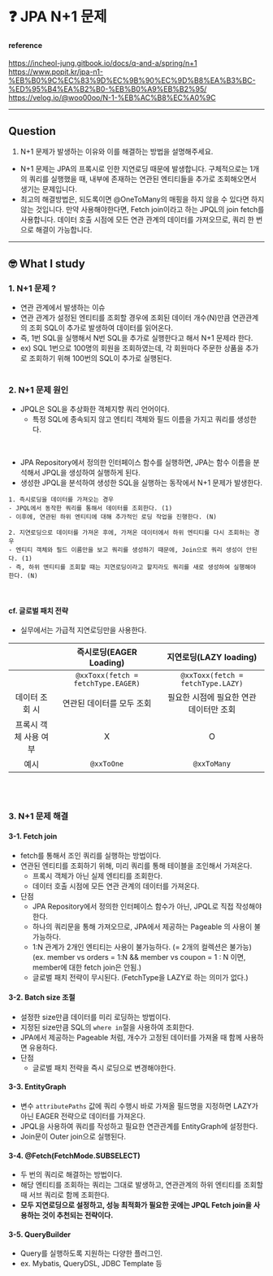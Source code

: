 # :question: JPA N+1 문제

#### reference
https://incheol-jung.gitbook.io/docs/q-and-a/spring/n+1<br>
https://www.popit.kr/jpa-n1-%EB%B0%9C%EC%83%9D%EC%9B%90%EC%9D%B8%EA%B3%BC-%ED%95%B4%EA%B2%B0-%EB%B0%A9%EB%B2%95/<br>
https://velog.io/@woo00oo/N-1-%EB%AC%B8%EC%A0%9C
<hr>

## Question
1. N+1 문제가 발생하는 이유와 이를 해결하는 방법을 설명해주세요.
- N+1 문제는 JPA의 프록시로 인한 지연로딩 때문에 발생합니다. 구체적으로는 1개의 쿼리를 실행했을 때, 내부에 존재하는 연관된 엔티티들을 추가로 조회해오면서 생기는 문제입니다.
- 최고의 해결방법은, 되도록이면 @OneToMany의 매핑을 하지 않을 수 있다면 하지 않는 것입니다. 만약 사용해야한다면, Fetch join이라고 하는 JPQL의 join fetch를 사용합니다. 데이터 호출 시점에 모든 연관 관계의 데이터를 가져오므로, 쿼리 한 번으로 해결이 가능합니다.
<hr>

## :nerd_face:	What I study
### 1. N+1 문제 ?
- 연관 관계에서 발생하는 이슈
- 연관 관계가 설정된 엔티티를 조회할 경우에 조회된 데이터 개수(N)만큼 연관관계의 조회 SQL이 추가로 발생하여 데이터를 읽어온다.
- 즉, 1번 SQL을 실행해서 N번 SQL을 추가로 실행한다고 해서 N+1 문제라 한다.
- ex) SQL 1번으로 100명의 회원을 조회하였는데, 각 회원마다 주문한 상품을 추가로 조회하기 위해 100번의 SQL이 추가로 실행된다.
<br><br>

### 2. N+1 문제 원인
- JPQL은 SQL을 추상화한 객체지향 쿼리 언어이다.
  - 특정 SQL에 종속되지 않고 엔티티 객체와 필드 이름을 가지고 쿼리를 생성한다.

<br>

- JPA Repository에서 정의한 인터페이스 함수를 실행하면, JPA는 함수 이름을 분석해서 JPQL을 생성하여 실행하게 된다.
- 생성한 JPQL을 분석하여 생성한 SQL을 실행하는 동작에서 N+1 문제가 발생한다.

```
1. 즉시로딩을 데이터를 가져오는 경우
- JPQL에서 동작한 쿼리를 통해서 데이터를 조회한다. (1)
- 이후에, 연관된 하위 엔티티에 대해 추가적인 로딩 작업을 진행한다. (N)

2. 지연로딩으로 데이터를 가져온 후에, 가져온 데이터에서 하위 엔티티를 다시 조회하는 경우
- 엔티티 객체와 필드 이름만을 보고 쿼리를 생성하기 때문에, Join으로 쿼리 생성이 안된다. (1)
- 즉, 하위 엔티티를 조회할 때는 지연로딩이라고 할지라도 쿼리를 새로 생성하여 실행해야 한다. (N)
```
<br>

#### cf. 글로벌 패치 전략
- 실무에서는 가급적 지연로딩만을 사용한다.

||즉시로딩(EAGER Loading)|지연로딩(LAZY loading)|
|:---:|:---:|:---:|
||`@xxToxx(fetch = fetchType.EAGER)`|`@xxToxx(fetch = fetchType.LAZY)`|
|데이터 조회 시|연관된 데이터를 모두 조회|필요한 시점에 필요한 연관 데이터만 조회|
|프록시 객체 사용 여부|X|O|
|예시|`@xxToOne`|`@xxToMany`|
<br><br>

### 3. N+1 문제 해결
#### 3-1. Fetch join
- fetch를 통해서 조인 쿼리를 실행하는 방법이다.
- 연관된 엔티티를 조회하기 위해, 미리 쿼리를 통해 테이블을 조인해서 가져온다.
  - 프록시 객체가 아닌 실제 엔티티를 조회한다.
  - 데이터 호출 시점에 모든 연관 관계의 데이터를 가져온다.
- 단점
  - JPA Repository에서 정의한 인터페이스 함수가 아닌, JPQL로 직접 작성해야 한다.
  - 하나의 쿼리문을 통해 가져오므로, JPA에서 제공하는 Pageable 의 사용이 불가능하다.
  - 1:N 관계가 2개인 엔티티는 사용이 불가능하다. (= 2개의 컬렉션은 불가능) <br> (ex. member vs orders = 1:N && member vs coupon = 1 : N 이면, member에 대한 fetch join은 안됨.)
  - 글로벌 패치 전략이 무시된다. (FetchType을 LAZY로 하는 의미가 없다.)

#### 3-2. Batch size 조절
- 설정한 size만큼 데이터를 미리 로딩하는 방법이다.
- 지정된 size만큼 SQL의 `where in`절을 사용하여 조회한다.
- JPA에서 제공하는 Pageable 처럼, 개수가 고정된 데이터를 가져올 때 함께 사용하면 유용하다.
- 단점
  - 글로벌 패치 전략을 즉시 로딩으로 변경해야한다.

#### 3-3. EntityGraph
- 변수 `attributePaths` 값에 쿼리 수행시 바로 가져올 필드명을 지정하면 LAZY가 아닌 EAGER 전략으로 데이터를 가져온다.
- JPQL을 사용하여 쿼리를 작성하고 필요한 연관관계를 EntityGraph에 설정한다.
- Join문이 Outer join으로 실행된다.

#### 3-4. @Fetch(FetchMode.SUBSELECT)
- 두 번의 쿼리로 해결하는 방법이다.
- 해당 엔티티를 조회하는 쿼리는 그대로 발생하고, 연관관계의 하위 엔티티를 조회할 때 서브 쿼리로 함께 조회한다.
- **모두 지연로딩으로 설정하고, 성능 최적화가 필요한 곳에는 JPQL Fetch join을 사용하는 것이 추천되는 전략이다.**

#### 3-5. QueryBuilder
- Query를 실행하도록 지원하는 다양한 플러그인.
- ex. Mybatis, QueryDSL, JDBC Template 등